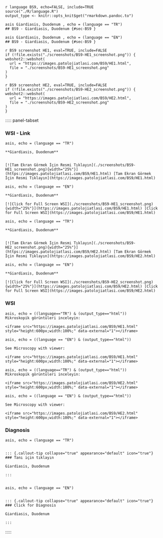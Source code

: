 





<title>Giardiasis, Duodenum Giardiasis, Duodenum</title>
<meta name="keywords" content="Giardiasis, Duodenum, Giardiasis, Duodenum, patoloji, atlas, pathology, whole slide image">
<meta name="description" content="Giardiasis, Duodenum Giardiasis, Duodenum">





```
r language BS9, echo=FALSE, include=TRUE
source("./R/language.R")
output_type <- knitr::opts_knit$get("rmarkdown.pandoc.to")
```


```
asis Giardiasis, Duodenum , echo = (language == "TR")
## BS9 - Giardiasis, Duodenum {#sec-BS9 }
```


```
asis Giardiasis, Duodenum , echo = (language == "EN")
## BS9 - Giardiasis, Duodenum {#sec-BS9 }
```






```
r BS9 screenshot HE1, eval=TRUE, include=FALSE
if (!file.exists("./screenshots/BS9-HE1_screenshot.png")) {
webshot2::webshot(
  url = "https://images.patolojiatlasi.com/BS9/HE1.html",
  file = "./screenshots/BS9-HE1_screenshot.png"
)
}
```






```
r BS9 screenshot HE2, eval=TRUE, include=FALSE
if (!file.exists("./screenshots/BS9-HE2_screenshot.png")) {
webshot2::webshot(
  url = "https://images.patolojiatlasi.com/BS9/HE2.html",
  file = "./screenshots/BS9-HE2_screenshot.png"
)
}
```





::::: panel-tabset


### WSI - Link







```
asis, echo = (language == "TR")

**Giardiasis, Duodenum**


[![Tam Ekran Görmek İçin Resmi Tıklayın](./screenshots/BS9-HE1_screenshot.png){width="25%"}](https://images.patolojiatlasi.com/BS9/HE1.html) [Tam Ekran Görmek İçin Resmi Tıklayın](https://images.patolojiatlasi.com/BS9/HE1.html)
```

```
asis, echo = (language == "EN")

**Giardiasis, Duodenum**

[![Click for Full Screen WSI](./screenshots/BS9-HE1_screenshot.png){width="25%"}](https://images.patolojiatlasi.com/BS9/HE1.html) [Click for Full Screen WSI](https://images.patolojiatlasi.com/BS9/HE1.html)

```






```
asis, echo = (language == "TR")

**Giardiasis, Duodenum**


[![Tam Ekran Görmek İçin Resmi Tıklayın](./screenshots/BS9-HE2_screenshot.png){width="25%"}](https://images.patolojiatlasi.com/BS9/HE2.html) [Tam Ekran Görmek İçin Resmi Tıklayın](https://images.patolojiatlasi.com/BS9/HE2.html)
```

```
asis, echo = (language == "EN")

**Giardiasis, Duodenum**

[![Click for Full Screen WSI](./screenshots/BS9-HE2_screenshot.png){width="25%"}](https://images.patolojiatlasi.com/BS9/HE2.html) [Click for Full Screen WSI](https://images.patolojiatlasi.com/BS9/HE2.html)

```





### WSI








```
asis, echo = ((language=="TR") & (output_type=="html"))
Mikroskopik görüntüleri inceleyin:

<iframe src="https://images.patolojiatlasi.com/BS9/HE1.html" style="height:600px;width:100%;" data-external="1"></iframe>

```





```
asis, echo = ((language == "EN") & (output_type=="html"))

See Microscopy with viewer:

<iframe src="https://images.patolojiatlasi.com/BS9/HE1.html" style="height:600px;width:100%;" data-external="1"></iframe>

```







```
asis, echo = ((language=="TR") & (output_type=="html"))
Mikroskopik görüntüleri inceleyin:

<iframe src="https://images.patolojiatlasi.com/BS9/HE2.html" style="height:600px;width:100%;" data-external="1"></iframe>

```





```
asis, echo = ((language == "EN") & (output_type=="html"))

See Microscopy with viewer:

<iframe src="https://images.patolojiatlasi.com/BS9/HE2.html" style="height:600px;width:100%;" data-external="1"></iframe>

```





### Diagnosis


```
asis, echo = (language == "TR")


::: {.callout-tip collapse="true" appearance="default" icon="true"}
### Tanı için tıklayın

Giardiasis, Duodenum

:::


```


```
asis, echo = (language == "EN")


::: {.callout-tip collapse="true" appearance="default" icon="true"}
### Click for Diagnosis

Giardiasis, Duodenum

:::

```









:::::











